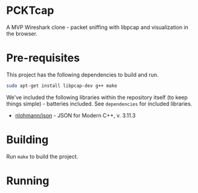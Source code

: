 # PCKTcap
A MVP Wireshark clone - packet sniffing with libpcap and visualization in the browser.

# Pre-requisites

This project has the following dependencies to build and run.

```bash
sudo apt-get install libpcap-dev g++ make
```

We've included the following libraries within the repository itself (to keep things simple) - batteries included. See `dependencies` for included libraries.

- [nlohmann/json](https://github.com/nlohmann/json) - JSON for Modern C++, v. 3.11.3

# Building

Run `make` to build the project.

# Running